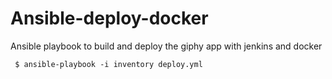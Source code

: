 # Ansible-deploy-docker

Ansible playbook to build and deploy the giphy app with jenkins and docker

```
 $ ansible-playbook -i inventory deploy.yml
```
